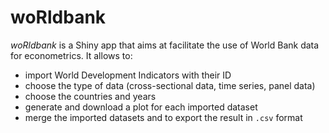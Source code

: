 # woRldbank
*woRldbank* is a Shiny app that aims at facilitate the use of World Bank data for econometrics. It allows to:
* import World Development Indicators with their ID
* choose the type of data (cross-sectional data, time series, panel data)
* choose the countries and years  
* generate and download a plot for each imported dataset  
* merge the imported datasets and to export the result in ```.csv``` format
